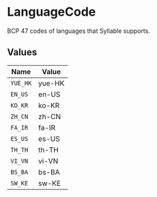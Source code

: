 # LanguageCode

BCP 47 codes of languages that Syllable supports.


## Values

| Name     | Value    |
| -------- | -------- |
| `YUE_HK` | yue-HK   |
| `EN_US`  | en-US    |
| `KO_KR`  | ko-KR    |
| `ZH_CN`  | zh-CN    |
| `FA_IR`  | fa-IR    |
| `ES_US`  | es-US    |
| `TH_TH`  | th-TH    |
| `VI_VN`  | vi-VN    |
| `BS_BA`  | bs-BA    |
| `SW_KE`  | sw-KE    |